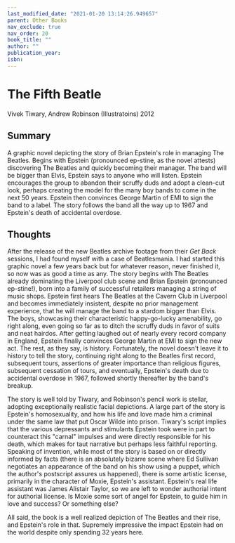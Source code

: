 ```yaml
---
last_modified_date: "2021-01-20 13:14:26.949657"
parent: Other Books
nav_exclude: true
nav_order: 20
book_title: ""
author: ""
publication_year:
isbn:
---
```


# The Fifth Beatle
Vivek Tiwary, Andrew Robinson (Illustratoins) 2012

## Summary
A graphic novel depicting the story of Brian Epstein's role in managing The Beatles. Begins with Epstein (pronounced ep-stine, as the novel attests) discovering The Beatles and quickly becoming their manager. The band will be bigger than Elvis, Epstein says to anyone who will listen. Epstein encourages the group to abandon their scruffy duds and adopt a clean-cut look, perhaps creating the model for the many boy bands to come in the next 50 years. Epstein then convinces George Martin of EMI to sign the band to a label. The story follows the band all the way up to 1967 and Epstein's death of accidental overdose.

## Thoughts
After the release of the new Beatles archive footage from their _Get Back_ sessions, I had found myself with a case of Beatlesmania. I had started this graphic novel a few years back but for whatever reason, never finished it, so now was as good a time as any. The story begins with The Beatles already dominating the Liverpool club scene and Brian Epstein (pronounced ep-stine!), born into a family of successful retailers managing a string of music shops. Epstein first hears The Beatles at the Cavern Club in Liverpool and becomes immediately insistent, despite no prior management experience, that he will manage the band to a stardom bigger than Elvis. The boys, showcasing their characteristic happy-go-lucky amenability, go right along, even going so far as to ditch the scruffy duds in favor of suits and neat hairdos. After getting laughed out of nearly every record company in England, Epstein finally convinces George Martin at EMI to sign the new act. The rest, as they say, is history. Fortunately, the novel doesn't leave it to history to tell the story, continuing right along to the Beatles first record, subsequent tours, assertions of greater importance than religious figures, subsequent cessation of tours, and eventually, Epstein's death due to accidental overdose in 1967, followed shortly thereafter by the band's breakup.

The story is well told by Tiwary, and Robinson's pencil work is stellar, adopting exceptionally realistic facial depictions. A large part of the story is Epstein's homosexuality, and how his life and love made him a criminal under the same law that put Oscar Wilde into prison. Tiwary's script implies that the various depressants and stimulants Epstein took were in part to counteract this "carnal" impulses and were directly responsible for his death, which makes for taut narrative but perhaps less faithful reporting. Speaking of invention, while most of the story is based on or directly informed by facts (there is an absolutely bizarre scene where Ed Sullivan negotiates an appearance of the band on his show using a puppet, which the author's postscript assures us happened), there is some artistic license, primarily in the character of Moxie, Epstein's assistant. Epstein's real life assistant was James Alistair Taylor, so we are left to wonder authorial intent for authorial license. Is Moxie some sort of angel for Epstein, to guide him in love and success? Or something else?

All said, the book is a well realized depiction of The Beatles and their rise, and Epstein's role in that. Supremely impressive the impact Epstein had on the world despite only spending 32 years here.